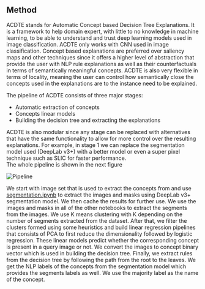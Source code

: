 ## Method
ACDTE stands for Automatic Concept based Decision Tree Explanations. It is a framework to help domain expert, with little to no knowledge in machine learning, to be able to understand and trust deep learning models used in image classification. ACDTE only works with CNN used in image classification. Concept based explanations are preferred over saliency maps and other techniques since it offers a higher level of abstraction that provide the user with NLP rule explanations as well as their counterfactuals in terms of semantically meaningful concepts. ACDTE is also very flexible in terms of locality, meaning the user can control how semantically close the concepts used in the explanations are to the instance need to be explained.  
  
The pipeline of ACDTE consists of three major stages:
-	Automatic extraction of concepts
- Concepts linear models
- Building the decision tree and extracting the explanations
  
ACDTE is also modular since any stage can be replaced with alternatives that have the same functionality to allow for more control over the resulting explanations. For example, in stage 1 we can replace the segmentation model used (DeepLab v3+) with a better model or even a super pixel technique such as SLIC for faster performance.  
The whole pipeline is shown in the next figure  
  
![Pipeline](https://i.imgur.com/K5moKJ3.png)  
  
We start with image set that is used to extract the concepts from and use [segmentation.ipynb](https://github.com/DataSystemsGroupUT/ACDTE/blob/master/experiments/segmentation.ipynb) to extract the images and masks using DeepLab v3+ segmentation model. We then cache the results for further use. We use the images and masks in all of the other notebooks to extract the segments from the images. We use K means clustering with K depending on the number of segments extracted from the dataset. After that, we filter the clusters formed using some heuristics and build linear regression pipelines that consists of PCA to first reduce the dimensionality followed by logistic regression. These linear models predict whether the corresponding concept is present in a query image or not. We convert the images to concept binary vector which is used in building the decision tree. Finally, we extract rules from the decision tree by following the path from the root to the leaves. We get the NLP labels of the concepts from the segmentation model which provides the segments labels as well. We use the majority label as the name of the concept.  